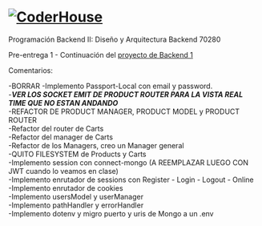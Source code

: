 # [![CoderHouse](https://www.coderhouse.com/imgs/ch.svg)](https://www.coderhouse.com/)

Programación Backend II: Diseño y Arquitectura Backend 70280

Pre-entrega 1 - Continuación del [proyecto de Backend 1](https://github.com/agusrod9/Backend1-PE1.git)

Comentarios: <br>

-BORRAR
-Implemento Passport-Local con email y password.<br>
-***VER LOS SOCKET EMIT DE PRODUCT ROUTER PARA LA VISTA REAL TIME QUE NO ESTAN ANDANDO*** <br>
-REFACTOR DE PRODUCT MANAGER, PRODUCT MODEL y PRODUCT ROUTER <br>
-Refactor del router de Carts <br>
-Refactor del manager de Carts <br>
-Refactor de los Managers, creo un Manager general <br>
-QUITO FILESYSTEM de Products y Carts<br>
-Implemento session con connect-mongo (A REEMPLAZAR LUEGO CON JWT cuando lo veamos en clase) <br>
-Implemento enrutador de sessions con Register - Login - Logout - Online<br>
-Implemento enrutador de cookies <br>
-Implemento usersModel y userManager <br>
-Implemento pathHandler y errorHandler<br>
-Implemento dotenv y migro puerto y uris de Mongo a un .env